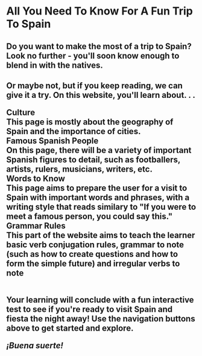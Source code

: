 <html lang="en">

   <h1> All You Need To Know For A Fun Trip To Spain </h1>
<h2> Do you want to make the most of a trip to Spain? Look no further - you'll soon know enough to blend in with the natives. <h2>  

<p> Or maybe not, but if you keep reading, we can give it a try. On this website, you'll learn about. . . </p>


   <div id="table"> Culture </div>
   <div id="words">This page is mostly about the geography of Spain and the importance of cities. </div>
   
   <div id="table"> Famous Spanish People </div>
   <div id="words"> On this page, there will be a variety of important Spanish figures to detail, such as footballers, artists, rulers, musicians, writers, etc. </div>
   
   <div id="table"> Words to Know </div>
   <div id="words">This page aims to prepare the user for a visit to Spain with important words and phrases, with a writing style that reads similary to "If you were to meet a famous person, you could say this." </div>
   
   <div id="table"> Grammar Rules </div>
   <div id="words"> This part of the website aims to teach the learner basic verb conjugation rules, grammar to note (such as how to create questions and how to form the simple future) and irregular verbs to note </div>
   
<br>  

<p> Your learning will conclude with a fun interactive test to see if you're ready to visit Spain and fiesta the night away! Use the navigation buttons above to get started and explore. </p>

<div> <i> ¡Buena suerte! </i> </div>


